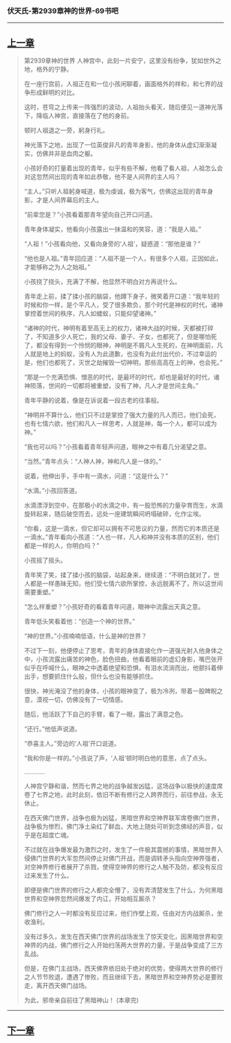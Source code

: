 ### 伏天氏-第2939章神的世界-69书吧

--------
[上一章](./db520ce6d41a314d64cdb4138f92435a.md)
--------


>
>
>
>第2939章神的世界
>人神宫中，此刻一片安宁，这里没有纷争，犹如世外之地，格外的宁静。
>
>在一座行宫前，人祖正在和一位小孩闲聊着，画面格外的祥和，和七界的战争形成鲜明的对比。
>
>这时，苍穹之上传来一阵强烈的波动，人祖抬头看天，随后便见一道神光落下，降临人神宫，直接落在了他的身前。
>
>顿时人祖退之一旁，躬身行礼。
>
>神光落下之地，出现了一位英俊非凡的青年身影，他的身体从虚幻渐渐凝实，仿佛并非是血肉之躯。
>
>小孩好奇的打量着出现的青年，似乎有些不解，他看了看人祖，人祖怎么会对这忽然间出现的青年如此恭敬，他不是人间界的主人吗？
>
>“主人。”只听人祖躬身喊道，极为虔诚，极为客气，仿佛这出现的青年身影，才是人间界幕后的主人。
>
>“前辈您是？”小孩看着那青年望向自己开口问道。
>
>青年身体凝实，他看向小孩露出一抹温和的笑容，道：“我是人祖。”
>
>“人祖！”小孩看向他，又看向身旁的‘人祖’，疑惑道：“那他是谁？”
>
>“他也是人祖。”青年回应道：“人祖不是一个人，有很多个人祖，正因如此，才能够称之为人之始祖。”
>
>小孩挠了挠头，充满了不解，他显然不明白对方再说什么。
>
>青年走上前，揉了揉小孩的脑袋，他蹲下身子，微笑着开口道：“我年轻的时候和你一样，是个平凡人，受了很多欺负，那个时代是神权的时代，诸神掌控着世间的秩序，凡人如蝼蚁，只能仰望诸神。”
>
>“诸神的时代，神明有着至高无上的权力，诸神大战的时候，天都被打碎了，不知道多少人死亡，我的父母、妻子、子女，也都死了，但是哪怕死了，都没有得到一个怜悯的眼神，神明是不屑凡人生死的，在神明面前，凡人就是地上的蚂蚁，没有人为此道歉，也没有为此付出代价，不过幸运的是，他们也都死了，灭世之劫摧毁一切神明，那些高高在上的神，也会死。”
>
>“那是一个充满恐惧、憎恶的时代，是最坏的时代，却也是最好的时代，诸神陨落，世间的一切都将被重塑，没有了神，凡人才是世间主角。”
>
>青年平静的说着，像是在诉说着一段古老的往事般。
>
>“神明并不算什么，他们只不过是掌控了强大力量的凡人而已，他们会死，也有七情六欲，他们和凡人一样思考，人就是神，每一个人，都可以成为神。”
>
>“我也可以吗？”小孩看着青年轻声问道，眼神之中有着几分渴望之意。
>
>“当然。”青年点头：“人神人神，神和凡人是一体的。”
>
>说着，他伸出手，手中有一滴水，问道：“这是什么？”
>
>“水滴。”小孩回答道。
>
>水滴漂浮到空中，在那极小的水滴之中，有一股恐怖的力量孕育而生，水滴旋转起来，随后破空而去，远处一座建筑瞬间坍塌破碎，化作尘埃。
>
>“你看，这是一滴水，但它却可以拥有不可思议的力量，然而它的本质还是一滴水。”青年看向小孩道：“人也一样，凡人和神并没有本质的区别，他们都是一样的人，你明白吗？”
>
>小孩摇了摇头。
>
>青年笑了笑，揉了揉小孩的脑袋，站起身来，继续道：“不明白就对了，世人都是一样愚昧无知，他们受七情六欲所掌控，永远脱离不了，所以这世间需要重塑。”
>
>“怎么样重塑？”小孩好奇的看着青年问道，眼神中流露出天真之意。
>
>青年低头笑看着他：“创造一个神的世界。”
>
>“神的世界。”小孩喃喃低语，什么是神的世界？
>
>不过下一刻，他便停止了思考，青年的身体直接化作一道强光射入他身体之中，小孩流露出痛苦的神色，脸色扭曲，他看着眼前的虚幻身影，嘴巴张开似乎在呼喊什么，眼神之中透着绝望和恐惧，有泪水流淌而出，他颤抖着伸出手，想要抓住什么般，但什么也没有能够抓住。
>
>很快，神光淹没了他的身体，小孩的眼神变了，极为冷冽，带着一股睥睨之意，漠视一切，仿佛没有了一切情感。
>
>随后，他活跃了下自己的手臂，看了一眼，露出了满意之色。
>
>“还行。”他低声说道。
>
>“恭喜主人。”旁边的‘人祖’开口说道。
>
>“我和你是一样的。”小孩说了声，‘人祖’顿时明白他的意思，点了点头。
>
>…………
>
>人神宫宁静和谐，然而七界之地的战争越发凶猛，这场战争以极快的速度席卷了七界之地，此时此刻，依旧不断有修行之人跨界而行，前往参战，永无休止。
>
>在西天佛门世界，战争也极为凶猛，黑暗世界和空神界联军席卷佛门世界，战争极为惨烈，佛门净土染红了鲜血，大地上随处可听到念佛经的声音，似乎是在超度亡魂。
>
>不过就在战争爆发最为激烈之时，发生了一件极其震撼的事情，黑暗世界入侵佛门世界的大军忽然间停止对佛门开战，而是调转矛头指向空神界强者，对空神界修行者展开了杀戮，使得空神界的修行之人触不及防，都没有反应过来发生了什么。
>
>即便是佛门世界的修行之人都完全懵了，没有弄清楚发生了什么，为何黑暗世界和空神界忽然间爆发了内讧，开始相互厮杀？
>
>佛门修行之人一时都没有反应过来，他们作壁上观，任由对方内战厮杀，坐收渔利。
>
>没有过多久，发生在西天佛门世界的战场发生了惊天变化，因黑暗世界和空神界的内战，佛门修行之人开始扫荡两大世界的力量，于是战争变成了三方乱战。
>
>但是，在佛门主战场，西天佛界依旧处于绝对的优势，使得两大世界的修行之人节节败退，遭遇了惨败，而且继续下去，黑暗世界和空神界势必是要败走，离开西天佛门战场。
>
>为此，邪帝亲自前往了黑暗神山！
>(本章完)
>
>

--------
[下一章](./010c6cf23cf6a67f8b12abeee82d4fda.md)
--------
